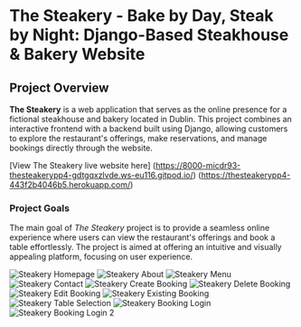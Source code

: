 
# The Steakery - Bake by Day, Steak by Night: Django-Based Steakhouse & Bakery Website

## Project Overview 

**The Steakery** is a web application that serves as the online presence for a fictional steakhouse and bakery located in Dublin. This project combines an interactive frontend with a backend built using Django, allowing customers to explore the restaurant's offerings, make reservations, and manage bookings directly through the website.

[View The Steakery live website here] (https://8000-micdr93-thesteakerypp4-gdtgqxzlvde.ws-eu116.gitpod.io/)
(https://thesteakerypp4-443f2b4046b5.herokuapp.com/)


### Project Goals

The main goal of *The Steakery* project is to provide a seamless online experience where users can view the restaurant's offerings and book a table effortlessly. The project is aimed at offering an intuitive and visually appealing platform, focusing on user experience.

![Steakery Homepage](media/readme_images/home.png)
![Steakery About](media/readme_images/about.png)
![Steakery Menu](media/readme_images/menu.png)
![Steakery Contact](media/readme_images/contact.png)
![Steakery Create Booking](media/readme_images/create_booking.png)
![Steakery Delete Booking](media/readme_images/delete_booking.png)
![Steakery Edit Booking](media/readme_images/edit_booking.png)
![Steakery Existing Booking](media/readme_images/existing_bookings.png)
![Steakery Table Selection](media/readme_images/table_Selection.png)
![Steakery Booking Login](media/readme_images/booking_login.png)
![Steakery Booking Login 2](media/readme_images/booking_login_2.png)

